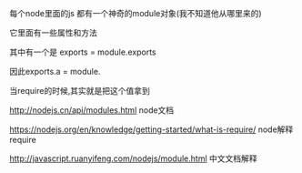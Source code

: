 每个node里面的js 都有一个神奇的module对象(我不知道他从哪里来的)

它里面有一些属性和方法

其中有一个是
exports = module.exports

因此exports.a = module.

当require的时候,其实就是把这个值拿到



http://nodejs.cn/api/modules.html
node文档

https://nodejs.org/en/knowledge/getting-started/what-is-require/
node解释require

http://javascript.ruanyifeng.com/nodejs/module.html
中文文档解释